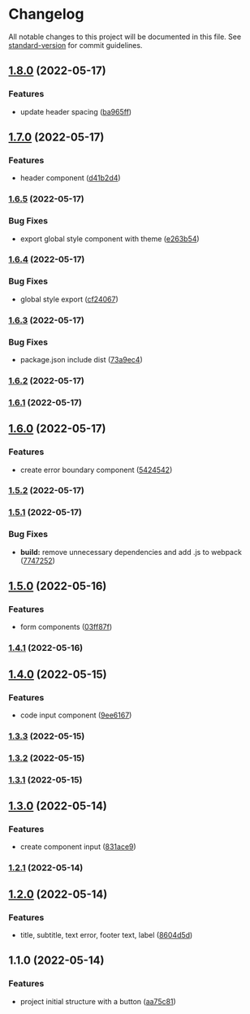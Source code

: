 # Changelog

All notable changes to this project will be documented in this file. See [standard-version](https://github.com/conventional-changelog/standard-version) for commit guidelines.

## [1.8.0](https://github.com/laboriosi/evalu8-ui-library/compare/v1.7.0...v1.8.0) (2022-05-17)


### Features

* update header spacing ([ba965ff](https://github.com/laboriosi/evalu8-ui-library/commit/ba965fff7fe381b487fba484611f246de2df0418))

## [1.7.0](https://github.com/laboriosi/evalu8-ui-library/compare/v1.6.5...v1.7.0) (2022-05-17)


### Features

* header component ([d41b2d4](https://github.com/laboriosi/evalu8-ui-library/commit/d41b2d4b3ab21ccf46c06cb953da2e1da190b1fa))

### [1.6.5](https://github.com/laboriosi/evalu8-ui-library/compare/v1.6.4...v1.6.5) (2022-05-17)


### Bug Fixes

* export global style component with theme ([e263b54](https://github.com/laboriosi/evalu8-ui-library/commit/e263b5435988a4b3c1097b232d29b40c9f39db88))

### [1.6.4](https://github.com/laboriosi/evalu8-ui-library/compare/v1.6.3...v1.6.4) (2022-05-17)


### Bug Fixes

* global style export ([cf24067](https://github.com/laboriosi/evalu8-ui-library/commit/cf240671ab1df2052e63997c8742fc3977131833))

### [1.6.3](https://github.com/laboriosi/evalu8-ui-library/compare/v1.6.2...v1.6.3) (2022-05-17)


### Bug Fixes

* package.json include dist ([73a9ec4](https://github.com/laboriosi/evalu8-ui-library/commit/73a9ec468d0a5230c18f6981c3e0652afd0e3e4e))

### [1.6.2](https://github.com/laboriosi/evalu8-ui-library/compare/v1.6.1...v1.6.2) (2022-05-17)

### [1.6.1](https://github.com/laboriosi/evalu8-ui-library/compare/v1.6.0...v1.6.1) (2022-05-17)

## [1.6.0](https://github.com/laboriosi/evalu8-ui-library/compare/v1.5.2...v1.6.0) (2022-05-17)


### Features

* create error boundary component ([5424542](https://github.com/laboriosi/evalu8-ui-library/commit/5424542679a01748a6baee0712e33320687da854))

### [1.5.2](https://github.com/laboriosi/evalu8-ui-library/compare/v1.5.1...v1.5.2) (2022-05-17)

### [1.5.1](https://github.com/laboriosi/evalu8-ui-library/compare/v1.5.0...v1.5.1) (2022-05-17)


### Bug Fixes

* **build:** remove unnecessary dependencies and add .js to webpack ([7747252](https://github.com/laboriosi/evalu8-ui-library/commit/774725298ba1bece8ac4884b8d3d4b79520548b8))

## [1.5.0](https://github.com/laboriosi/evalu8-ui-library/compare/v1.4.1...v1.5.0) (2022-05-16)


### Features

* form components ([03ff87f](https://github.com/laboriosi/evalu8-ui-library/commit/03ff87ff4ef6cbf4e1ff063cfdc1de89ae8ca443))

### [1.4.1](https://github.com/laboriosi/evalu8-ui-library/compare/v1.4.0...v1.4.1) (2022-05-16)

## [1.4.0](https://github.com/laboriosi/evalu8-ui-library/compare/v1.3.3...v1.4.0) (2022-05-15)


### Features

* code input component ([9ee6167](https://github.com/laboriosi/evalu8-ui-library/commit/9ee6167e176895a1c22f8b6982a80df017973392))

### [1.3.3](https://github.com/laboriosi/evalu8-ui-library/compare/v1.3.2...v1.3.3) (2022-05-15)

### [1.3.2](https://github.com/laboriosi/evalu8-ui-library/compare/v1.3.1...v1.3.2) (2022-05-15)

### [1.3.1](https://github.com/laboriosi/evalu8-ui-library/compare/v1.3.0...v1.3.1) (2022-05-15)

## [1.3.0](https://github.com/laboriosi/evalu8-ui-library/compare/v1.2.1...v1.3.0) (2022-05-14)


### Features

* create component input ([831ace9](https://github.com/laboriosi/evalu8-ui-library/commit/831ace9f4d8dbccdfbfff66edf1a6c9fa66caf17))

### [1.2.1](https://github.com/laboriosi/evalu8-ui-library/compare/v1.2.0...v1.2.1) (2022-05-14)

## [1.2.0](https://github.com/laboriosi/evalu8-ui-library/compare/v1.1.0...v1.2.0) (2022-05-14)


### Features

* title, subtitle, text error, footer text, label ([8604d5d](https://github.com/laboriosi/evalu8-ui-library/commit/8604d5d3c64db27d41e8dc97b4fdb7b8dfd1c6f8))

## 1.1.0 (2022-05-14)


### Features

* project initial structure with a button ([aa75c81](https://github.com/laboriosi/evalu8-ui-library/commit/aa75c8100f88f31889998f853cbf0cc90233d37c))
